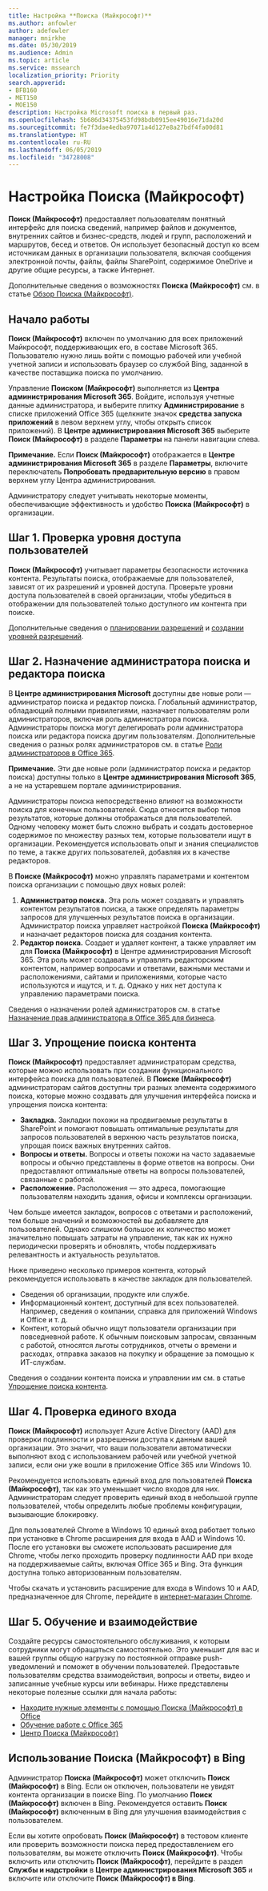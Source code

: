 ```yaml
---
title: Настройка **Поиска (Майкрософт)**
ms.author: anfowler
author: adefowler
manager: mnirkhe
ms.date: 05/30/2019
ms.audience: Admin
ms.topic: article
ms.service: mssearch
localization_priority: Priority
search.appverid:
- BFB160
- MET150
- MOE150
description: Настройка Microsoft поиска в первый раз.
ms.openlocfilehash: 5b686d34375453fd98bdb0915ee49016e71da20d
ms.sourcegitcommit: fe7f3dae4edba97071a4d127e8a27bdf4fa00d81
ms.translationtype: HT
ms.contentlocale: ru-RU
ms.lasthandoff: 06/05/2019
ms.locfileid: "34728008"
---
```

# <a name="set-up-microsoft-search"></a>Настройка Поиска (Майкрософт)

**Поиск (Майкрософт)** предоставляет пользователям понятный интерфейс для поиска сведений, например файлов и документов, внутренних сайтов и бизнес-средств, людей и групп, расположений и маршрутов, бесед и ответов. Он использует безопасный доступ ко всем источникам данных в организации пользователя, включая сообщения электронной почты, файлы, файлы SharePoint, содержимое OneDrive и другие общие ресурсы, а также Интернет.

Дополнительные сведения о возможностях **Поиска (Майкрософт)** см. в статье [Обзор Поиска (Майкрософт)](overview-microsoft-search.md).

## <a name="get-started"></a>Начало работы

**Поиск (Майкрософт)** включен по умолчанию для всех приложений Майкрософт, поддерживающих его, в составе Microsoft 365. Пользователю нужно лишь войти с помощью рабочей или учебной учетной записи и использовать браузер со службой Bing, заданной в качестве поставщика поиска по умолчанию.

Управление **Поиском (Майкрософт)** выполняется из **Центра администрирования Microsoft 365**. Войдите, используя учетные данные администратора, и выберите плитку **Администрирование** в списке приложений Office 365 (щелкните значок **средства запуска приложений** в левом верхнем углу, чтобы открыть список приложений). В **Центре администрирования Microsoft 365** выберите **Поиск (Майкрософт)** в разделе **Параметры** на панели навигации слева. 

**Примечание.** Если **Поиск (Майкрософт)** отображается в **Центре администрирования Microsoft 365** в разделе **Параметры**, включите переключатель **Попробовать предварительную версию** в правом верхнем углу Центра администрирования. 

Администратору следует учитывать некоторые моменты, обеспечивающие эффективность и удобство **Поиска (Майкрософт)** в организации.

## <a name="step-1-check-access-level-of-your-users"></a>Шаг 1. Проверка уровня доступа пользователей

**Поиск (Майкрософт)** учитывает параметры безопасности источника контента. Результаты поиска, отображаемые для пользователей, зависят от их разрешений и уровней доступа. Проверьте уровни доступа пользователей в своей организации, чтобы убедиться в отображении для пользователей только доступного им контента при поиске.

Дополнительные сведения о [планировании разрешений](https://docs.microsoft.com/ru-RU/sharepoint/plan-your-permissions-strategy) и [создании уровней разрешений](https://docs.microsoft.com/ru-RU/sharepoint/how-to-create-and-edit-permission-levels).

## <a name="step-2-assign-search-admin-and-search-editor"></a>Шаг 2. Назначение администратора поиска и редактора поиска

В **Центре администрирования Microsoft** доступны две новые роли — администратор поиска и редактор поиска.  Глобальный администратор, обладающий полными привилегиями, назначает пользователям роли администраторов, включая роль администратора поиска. Администраторы поиска могут делегировать роли администратора поиска или редактора поиска другим пользователям. Дополнительные сведения о разных ролях администраторов см. в статье [Роли администраторов в Office 365](https://docs.microsoft.com/office365/admin/add-users/about-admin-roles?view=o365-worldwide).

**Примечание.** Эти две новые роли (администратор поиска и редактор поиска) доступны только в **Центре администрирования Microsoft 365**, а не на устаревшем портале администрирования. 

Администраторы поиска непосредственно влияют на возможности поиска для конечных пользователей. Сюда относится выбор типов результатов, которые должны отображаться для пользователей. Одному человеку может быть сложно выбрать и создать достоверное содержимое по множеству разных тем, которые пользователи ищут в организации. Рекомендуется использовать опыт и знания специалистов по теме, а также других пользователей, добавляя их в качестве редакторов. 

В **Поиске (Майкрософт)** можно управлять параметрами и контентом поиска организации с помощью двух новых ролей:
1. **Администратор поиска.** Эта роль может создавать и управлять контентом результатов поиска, а также определять параметры запросов для улучшенных результатов поиска в организации. Администратор поиска управляет настройкой **Поиска (Майкрософт)** и назначает редакторов поиска для создания контента.
2. **Редактор поиска.** Создает и удаляет контент, а также управляет им для **Поиска (Майкрософт)** в Центре администрирования Microsoft 365. Эта роль может создавать и управлять редакторским контентом, например вопросами и ответами, важными местами и расположениями, сайтами и приложениями, которые часто используются и ищутся, и т. д. Однако у них нет доступа к управлению параметрами поиска.

Сведения о назначении ролей администраторов см. в статье [Назначение прав администратора в Office 365 для бизнеса](https://docs.microsoft.com/ru-RU/office365/admin/add-users/assign-admin-roles?view=o365-worldwide).

## <a name="step-3-make-content-easy-to-find"></a>Шаг 3. Упрощение поиска контента 

**Поиск (Майкрософт)** предоставляет администраторам средства, которые можно использовать при создании функционального интерфейса поиска для пользователей. В **Поиске (Майкрософт)** администраторам сайтов доступны три разных элемента содержимого поиска, которые можно создавать для улучшения интерфейса поиска и упрощения поиска контента:
- **Закладка.** Закладки похожи на продвигаемые результаты в SharePoint и помогают повышать оптимальные результаты для запросов пользователей в верхнюю часть результатов поиска, упрощая поиск важных внутренних сайтов. 
- **Вопросы и ответы.** Вопросы и ответы похожи на часто задаваемые вопросы и обычно представлены в форме ответов на вопросы. Они предоставляют оптимальные ответы на вопросы пользователей, связанные с работой.
- **Расположение.** Расположения — это адреса, помогающие пользователям находить здания, офисы и комплексы организации. 

Чем больше имеется закладок, вопросов с ответами и расположений, тем больше значений и возможностей вы добавляете для пользователей. Однако слишком большое их количество может значительно повышать затраты на управление, так как их нужно периодически проверять и обновлять, чтобы поддерживать релевантность и актуальность результатов.

Ниже приведено несколько примеров контента, который рекомендуется использовать в качестве закладок для пользователей.
- Сведения об организации, продукте или службе.
- Информационный контент, доступный для всех пользователей. Например, сведения о компании, справка для приложений Windows и Office и т. д. 
- Контент, который обычно ищут пользователи организации при повседневной работе. К обычным поисковым запросам, связанным с работой, относятся льготы сотрудников, отчеты о времени и расходах, отправка заказов на покупку и обращение за помощью к ИТ-службам. 

Сведения о создании контента поиска и управлении им см. в статье [Упрощение поиска контента](make-content-easy-to-find.md).

## <a name="step-4-test-single-sign-on"></a>Шаг 4. Проверка единого входа
**Поиск (Майкрософт)** использует Azure Active Directory (AAD) для проверки подлинности и разрешении доступа к данным вашей организации.  Это значит, что ваши пользователи автоматически выполняют вход с использованием рабочей или учебной учетной записи, если они уже вошли в приложение Office 365 или Windows 10.

Рекомендуется использовать единый вход для пользователей **Поиска (Майкрософт)**, так как это уменьшает число входов для них. Администраторам следует проверить единый вход в небольшой группе пользователей, чтобы определить любые проблемы конфигурации, вызывающие блокировку. 

Для пользователей Chrome в Windows 10 единый вход работает только при установке в Chrome расширения для входа в AAD и Windows 10. После его установки вы сможете использовать расширение для Chrome, чтобы легко проходить проверку подлинности AAD при входе на поддерживаемые сайты, включая Office 365 и Bing. Эта функция доступна только авторизованным пользователям. 

Чтобы скачать и установить расширение для входа в Windows 10 и AAD, предназначенное для Chrome, перейдите в [интернет-магазин Chrome](https://go.microsoft.com/fwlink/?linkid=2090961).

## <a name="step-5-training-and-communication"></a>Шаг 5. Обучение и взаимодействие
Создайте ресурсы самостоятельного обслуживания, к которым сотрудники могут обращаться самостоятельно. Это уменьшит для вас и вашей группы общую нагрузку по постоянной отправке push-уведомлений и поможет в обучении пользователей. Предоставьте пользователям средства взаимодействия, вопросы и ответы, видео и записанные учебные курсы или вебинары. Ниже представлены некоторые полезные ссылки для начала работы:
- [Находите нужные элементы с помощью Поиска (Майкрософт) в Office](https://support.office.com/article/find-what-you-need-with-microsoft-search-in-office-2457d4d8-48a8-4ad4-ab89-5a0657aa8446?ui=en-US&rs=en-US&ad=US)
- [Обучение работе с Office 365](https://support.office.com/office-training-center)
- 
  [Центр Поиска (Майкрософт)](https://support.office.com/ru-RU/article/-working-title-microsoft-search-center-b8bf5a2c-7515-40a9-9a6a-b8ed382c86bc?ui=en-US&rs=en-US&ad=US)

## <a name="trying-out-microsoft-search-in-bing"></a>Использование **Поиска (Майкрософт)** в Bing 
Администратор **Поиска (Майкрософт)** может отключить **Поиск (Майкрософт)** в Bing. Если он отключен, пользователи не увидят контента организации в поиске Bing. По умолчанию **Поиск (Майкрософт)** включен в Bing. Рекомендуется оставить **Поиск (Майкрософт)** включенным в Bing для улучшения взаимодействия с пользователем. 

Если вы хотите опробовать **Поиск (Майкрософт)** в тестовом клиенте или проверить возможности поиска перед предоставлением его пользователям, вы можете отключить **Поиск (Майкрософт)**.
Чтобы включить или отключить **Поиск (Майкрософт)**, перейдите в раздел **Службы и надстройки** в **Центре администрирования Microsoft 365** и включите или отключите **Поиск (Майкрософт) в Bing**.
